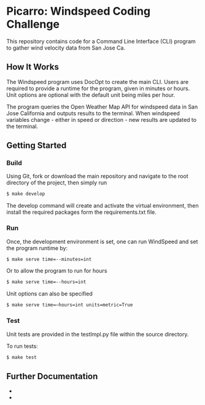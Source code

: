 # Picarro: Windspeed Coding Challenge

This repository contains code for a Command Line Interface (CLI) program to gather wind velocity data from San Jose Ca. 

## How It Works
The Windspeed program uses DocOpt to create the main CLI. 
Users are required to provide a runtime for the program, given in minutes or hours. Unit options are optional with the default unit being miles per hour.

The program queries the Open Weather Map API for windspeed data in San Jose California and outputs results to the terminal. 
When windspeed variables change - either in speed or direction - new results are updated to the terminal. 

## Getting Started

### Build

Using Git, fork or download the main repository and navigate to the root directory of the project, then simply run

```sh
$ make develop 
```
The develop command will create and activate the virtual environment, then install the required packages form the requirements.txt file. 

### Run

Once, the development environment is set, one can run WindSpeed and set the program runtime by:

```sh
$ make serve time=--minutes=int
```

Or to allow the program to run for hours 

```sh
$ make serve time=--hours=int
```

Unit options can also be specified

```sh
$ make serve time=—hours=int units=metric=True
```

### Test

Unit tests are provided in the testImpl.py file within the source directory. 

To run tests:
```sh
$ make test
```


##  Further Documentation 

* [`docopt`]: https://pypi.org/project/docopt

* [`Open Weather Map API`]: https://openweathermap.org/current


